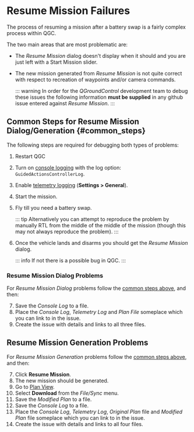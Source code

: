 # Resume Mission Failures

The process of resuming a mission after a battery swap is a fairly complex process within QGC.

The two main areas that are most problematic are:

* The *Resume Mission* dialog doesn't display when it should and you are just left with a Start Mission slider.
* The new mission generated from *Resume Mission* is not quite correct with respect to recreation of waypoints and/or camera commands.

  ::: warning
  In order for the *QGroundControl* development team to debug these issues the following information **must be supplied** in any github issue entered against *Resume Mission*.
  :::
  
## Common Steps for Resume Mission Dialog/Generation {#common_steps}

The following steps are required for debugging both types of problems:

1. Restart QGC
2. Turn on [console logging](../SettingsView/console_logging.md) with the log option: `GuidedActionsControllerLog`.
3. Enable [telemetry logging](../SettingsView/General.md#miscellaneous) (**Settings > General**).
4. Start the mission.
5. Fly till you need a battery swap.

   ::: tip
   Alternatively you can attempt to reproduce the problem by manually RTL from the middle of the middle of the mission (though this may not always reproduce the problem).
   :::
   
6. Once the vehicle lands and disarms you should get the *Resume Mission* dialog.

   ::: info
   If not there is a possible bug in QGC.
   :::


### Resume Mission Dialog Problems

For *Resume Mission Dialog* problems follow the [common steps above](#common_steps), and then:

7. Save the *Console Log* to a file.
8. Place the *Console Log*, *Telemetry Log* and *Plan File* someplace which you can link to in the issue.
9. Create the issue with details and links to all three files.

## Resume Mission Generation Problems

For *Resume Mission Generation* problems follow the [common steps above](#common_steps), and then:

7. Click **Resume Mission**.
8. The new mission should be generated.
9. Go to [Plan View](../PlanView/PlanView.md).
10. Select **Download** from the *File/Sync* menu.
11. Save the *Modified Plan* to a file.
12. Save the *Console Log* to a file.
13. Place the *Console Log*, *Telemetry Log*, *Original Plan* file and *Modified Plan* file someplace which you can link to in the issue.
14. Create the issue with details and links to all four files.